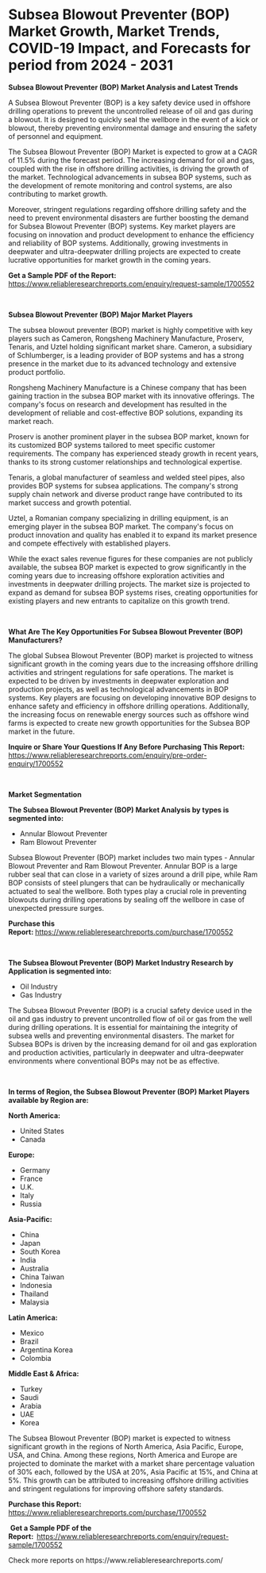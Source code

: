 <p><h1>Subsea Blowout Preventer (BOP) Market Growth, Market Trends, COVID-19 Impact, and Forecasts for period from 2024 - 2031</h1></p><p><strong>Subsea Blowout Preventer (BOP) Market Analysis and Latest Trends</strong></p>
<p><p>A Subsea Blowout Preventer (BOP) is a key safety device used in offshore drilling operations to prevent the uncontrolled release of oil and gas during a blowout. It is designed to quickly seal the wellbore in the event of a kick or blowout, thereby preventing environmental damage and ensuring the safety of personnel and equipment.</p><p>The Subsea Blowout Preventer (BOP) Market is expected to grow at a CAGR of 11.5% during the forecast period. The increasing demand for oil and gas, coupled with the rise in offshore drilling activities, is driving the growth of the market. Technological advancements in subsea BOP systems, such as the development of remote monitoring and control systems, are also contributing to market growth.</p><p>Moreover, stringent regulations regarding offshore drilling safety and the need to prevent environmental disasters are further boosting the demand for Subsea Blowout Preventer (BOP) systems. Key market players are focusing on innovation and product development to enhance the efficiency and reliability of BOP systems. Additionally, growing investments in deepwater and ultra-deepwater drilling projects are expected to create lucrative opportunities for market growth in the coming years.</p></p>
<p><strong>Get a Sample PDF of the Report:&nbsp;</strong> <a href="https://www.reliableresearchreports.com/enquiry/request-sample/1700552">https://www.reliableresearchreports.com/enquiry/request-sample/1700552</a></p>
<p>&nbsp;</p>
<p><strong>Subsea Blowout Preventer (BOP) Major Market Players</strong></p>
<p><p>The subsea blowout preventer (BOP) market is highly competitive with key players such as Cameron, Rongsheng Machinery Manufacture, Proserv, Tenaris, and Uztel holding significant market share. Cameron, a subsidiary of Schlumberger, is a leading provider of BOP systems and has a strong presence in the market due to its advanced technology and extensive product portfolio.</p><p>Rongsheng Machinery Manufacture is a Chinese company that has been gaining traction in the subsea BOP market with its innovative offerings. The company's focus on research and development has resulted in the development of reliable and cost-effective BOP solutions, expanding its market reach.</p><p>Proserv is another prominent player in the subsea BOP market, known for its customized BOP systems tailored to meet specific customer requirements. The company has experienced steady growth in recent years, thanks to its strong customer relationships and technological expertise.</p><p>Tenaris, a global manufacturer of seamless and welded steel pipes, also provides BOP systems for subsea applications. The company's strong supply chain network and diverse product range have contributed to its market success and growth potential.</p><p>Uztel, a Romanian company specializing in drilling equipment, is an emerging player in the subsea BOP market. The company's focus on product innovation and quality has enabled it to expand its market presence and compete effectively with established players.</p><p>While the exact sales revenue figures for these companies are not publicly available, the subsea BOP market is expected to grow significantly in the coming years due to increasing offshore exploration activities and investments in deepwater drilling projects. The market size is projected to expand as demand for subsea BOP systems rises, creating opportunities for existing players and new entrants to capitalize on this growth trend.</p></p>
<p>&nbsp;</p>
<p><strong>What Are The Key Opportunities For Subsea Blowout Preventer (BOP) Manufacturers?</strong></p>
<p><p>The global Subsea Blowout Preventer (BOP) market is projected to witness significant growth in the coming years due to the increasing offshore drilling activities and stringent regulations for safe operations. The market is expected to be driven by investments in deepwater exploration and production projects, as well as technological advancements in BOP systems. Key players are focusing on developing innovative BOP designs to enhance safety and efficiency in offshore drilling operations. Additionally, the increasing focus on renewable energy sources such as offshore wind farms is expected to create new growth opportunities for the Subsea BOP market in the future.</p></p>
<p><strong>Inquire or Share Your Questions If Any Before Purchasing This Report:</strong> <a href="https://www.reliableresearchreports.com/enquiry/pre-order-enquiry/1700552">https://www.reliableresearchreports.com/enquiry/pre-order-enquiry/1700552</a></p>
<p>&nbsp;</p>
<p><strong>Market Segmentation</strong></p>
<p><strong>The Subsea Blowout Preventer (BOP) Market Analysis by types is segmented into:</strong></p>
<p><ul><li>Annular Blowout Preventer</li><li>Ram Blowout Preventer</li></ul></p>
<p><p>Subsea Blowout Preventer (BOP) market includes two main types - Annular Blowout Preventer and Ram Blowout Preventer. Annular BOP is a large rubber seal that can close in a variety of sizes around a drill pipe, while Ram BOP consists of steel plungers that can be hydraulically or mechanically actuated to seal the wellbore. Both types play a crucial role in preventing blowouts during drilling operations by sealing off the wellbore in case of unexpected pressure surges.</p></p>
<p><strong>Purchase this Report:&nbsp;</strong><a href="https://www.reliableresearchreports.com/purchase/1700552">https://www.reliableresearchreports.com/purchase/1700552</a></p>
<p>&nbsp;</p>
<p><strong>The Subsea Blowout Preventer (BOP) Market Industry Research by Application is segmented into:</strong></p>
<p><ul><li>Oil Industry</li><li>Gas Industry</li></ul></p>
<p><p>The Subsea Blowout Preventer (BOP) is a crucial safety device used in the oil and gas industry to prevent uncontrolled flow of oil or gas from the well during drilling operations. It is essential for maintaining the integrity of subsea wells and preventing environmental disasters. The market for Subsea BOPs is driven by the increasing demand for oil and gas exploration and production activities, particularly in deepwater and ultra-deepwater environments where conventional BOPs may not be as effective.</p></p>
<p>&nbsp;</p>
<p><strong>In terms of Region, the Subsea Blowout Preventer (BOP) Market Players available by Region are:</strong></p>
<p>
    <p> <strong> North America: </strong>
        <ul>
            <li>United States</li>
            <li>Canada</li>
        </ul>
        </p> 
    <p> <strong> Europe: </strong>
        <ul>
            <li>Germany</li>
            <li>France</li>
            <li>U.K.</li>
            <li>Italy</li>
            <li>Russia</li>
        </ul>
        </p> 
    <p> <strong> Asia-Pacific: </strong>
        <ul>
            <li>China</li>
            <li>Japan</li>
            <li>South Korea</li>
            <li>India</li>
            <li>Australia</li>
            <li>China Taiwan</li>
            <li>Indonesia</li>
            <li>Thailand</li>
            <li>Malaysia</li>
        </ul>
        </p> 
    <p> <strong> Latin America: </strong>
        <ul>
            <li>Mexico</li>
            <li>Brazil</li>
            <li>Argentina Korea</li>
            <li>Colombia</li>
        </ul>
        </p> 
    <p> <strong> Middle East & Africa: </strong>
        <ul>
            <li>Turkey</li>
            <li>Saudi</li>
            <li>Arabia</li>
            <li>UAE</li>
            <li>Korea</li>
        </ul>
    </p>
    </p>
<p><p>The Subsea Blowout Preventer (BOP) market is expected to witness significant growth in the regions of North America, Asia Pacific, Europe, USA, and China. Among these regions, North America and Europe are projected to dominate the market with a market share percentage valuation of 30% each, followed by the USA at 20%, Asia Pacific at 15%, and China at 5%. This growth can be attributed to increasing offshore drilling activities and stringent regulations for improving offshore safety standards.</p></p>
<p><strong>Purchase this Report: </strong><a href="https://www.reliableresearchreports.com/purchase/1700552">https://www.reliableresearchreports.com/purchase/1700552</a></p>
<p>&nbsp;<strong>Get a Sample PDF of the Report:&nbsp;&nbsp;</strong><a href="https://www.reliableresearchreports.com/enquiry/request-sample/1700552">https://www.reliableresearchreports.com/enquiry/request-sample/1700552</a></p>
<p><strong></strong></p>
<p>Check more reports on https://www.reliableresearchreports.com/</p>